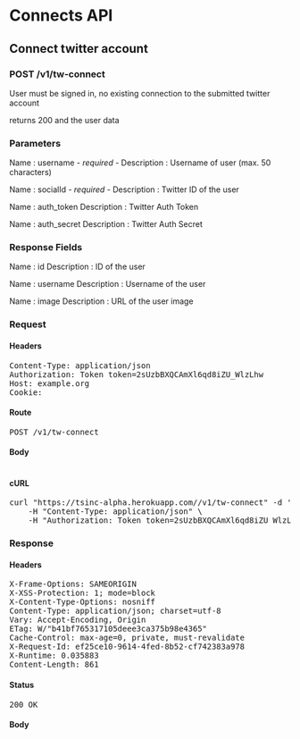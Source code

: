 # Connects API

## Connect twitter account

### POST /v1/tw-connect

User must be signed in, no existing connection to the submitted twitter account

returns 200 and the user data

### Parameters

Name : username *- required -*
Description : Username of user (max. 50 characters)

Name : socialId *- required -*
Description : Twitter ID of the user

Name : auth_token
Description : Twitter Auth Token

Name : auth_secret
Description : Twitter Auth Secret


### Response Fields

Name : id
Description : ID of the user

Name : username
Description : Username of the user

Name : image
Description : URL of the user image

### Request

#### Headers

<pre>Content-Type: application/json
Authorization: Token token=2sUzbBXQCAmXl6qd8iZU_WlzLhw
Host: example.org
Cookie: </pre>

#### Route

<pre>POST /v1/tw-connect</pre>

#### Body
```javascript

```


#### cURL

<pre class="request">curl &quot;https://tsinc-alpha.herokuapp.com//v1/tw-connect&quot; -d &#39;{&quot;username&quot;:&quot;alexandrospar&quot;,&quot;socialId&quot;:3186786310,&quot;auth_token&quot;:&quot;3186786310-OCKGioG9L94PwGc3Qjm4jIU6xIm1Bi5sWrl37xV&quot;,&quot;auth_secret&quot;:&quot;CAAFayXB6p6oBAChjrbg1RB6QoIdJyZasdfljk214C6k5x&quot;}&#39; -X POST \
	-H &quot;Content-Type: application/json&quot; \
	-H &quot;Authorization: Token token=2sUzbBXQCAmXl6qd8iZU_WlzLhw&quot;</pre>

### Response

#### Headers

<pre>X-Frame-Options: SAMEORIGIN
X-XSS-Protection: 1; mode=block
X-Content-Type-Options: nosniff
Content-Type: application/json; charset=utf-8
Vary: Accept-Encoding, Origin
ETag: W/&quot;b41bf765317105deee3ca375b98e4365&quot;
Cache-Control: max-age=0, private, must-revalidate
X-Request-Id: ef25ce10-9614-4fed-8b52-cf742383a978
X-Runtime: 0.035883
Content-Length: 861</pre>

#### Status

<pre>200 OK</pre>

#### Body

```javascript

```
